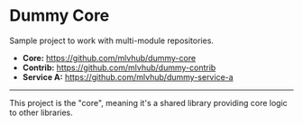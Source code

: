 # Dummy Core

Sample project to work with multi-module repositories.

- **Core:** https://github.com/mlvhub/dummy-core
- **Contrib:** https://github.com/mlvhub/dummy-contrib
- **Service A:** https://github.com/mlvhub/dummy-service-a

---
This project is the "core", meaning it's a shared library providing core logic to other libraries.